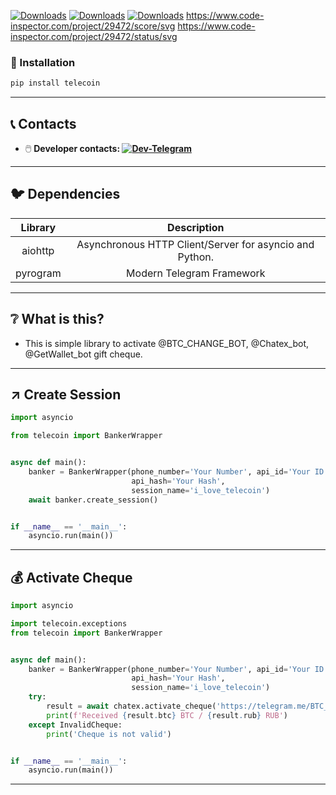 [![Downloads](https://pepy.tech/badge/telecoin)](https://pepy.tech/project/telecoin)
[![Downloads](https://pepy.tech/badge/telecoin/month)](https://pepy.tech/project/telecoin)
[![Downloads](https://pepy.tech/badge/telecoin/week)](https://pepy.tech/project/telecoin)
https://www.code-inspector.com/project/29472/score/svg
https://www.code-inspector.com/project/29472/status/svg
### 💾 Installation

```bash
pip install telecoin
```

---

## 📞 Contacts
* 🖱️ __Developer contacts: [![Dev-Telegram](https://img.shields.io/badge/Telegram-blue.svg?style=flat-square&logo=telegram)](https://t.me/marple_tech)__

---

## 🐦 Dependencies  

| Library | Description                                            |
|:-------:|:----------------------------------------------:        |
|aiohttp  | Asynchronous HTTP Client/Server for asyncio and Python.|
|pyrogram | Modern Telegram Framework                             |

---


## ❔ What is this? 
* This is simple library to activate @BTC_CHANGE_BOT, @Chatex_bot, @GetWallet_bot gift cheque. 


---

## ↗️ Create Session
```python
import asyncio

from telecoin import BankerWrapper


async def main():
    banker = BankerWrapper(phone_number='Your Number', api_id='Your ID',
                           api_hash='Your Hash',
                           session_name='i_love_telecoin')
    await banker.create_session()


if __name__ == '__main__':
    asyncio.run(main())
```

---

## 💰 Activate Cheque
```python
import asyncio

import telecoin.exceptions
from telecoin import BankerWrapper


async def main():
    banker = BankerWrapper(phone_number='Your Number', api_id='Your ID',
                           api_hash='Your Hash',
                           session_name='i_love_telecoin')
    try:
        result = await chatex.activate_cheque('https://telegram.me/BTC_CHANGE_BOT?start=c_ae0f629a49fd1b494b371c0ec64d1v21')
        print(f'Received {result.btc} BTC / {result.rub} RUB')
    except InvalidCheque:
        print('Cheque is not valid')


if __name__ == '__main__':
    asyncio.run(main())

```

---

